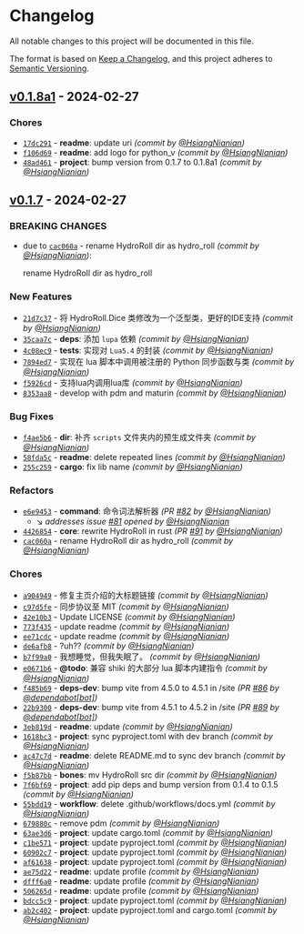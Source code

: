 # Changelog
All notable changes to this project will be documented in this file.

The format is based on [Keep a Changelog](https://keepachangelog.com/en/1.0.0/),
and this project adheres to [Semantic Versioning](https://semver.org/spec/v2.0.0.html).

## [v0.1.8a1] - 2024-02-27
### Chores
- [`17dc291`](https://github.com/HydroRoll-Team/HydroRoll/commit/17dc2911204fa9e3d247f97c67666e2cf3e27061) - **readme**: update uri *(commit by [@HsiangNianian](https://github.com/HsiangNianian))*
- [`f106d69`](https://github.com/HydroRoll-Team/HydroRoll/commit/f106d69a8a04a13dd20635039089758a24045186) - **readme**: add logo for python_v *(commit by [@HsiangNianian](https://github.com/HsiangNianian))*
- [`48ad461`](https://github.com/HydroRoll-Team/HydroRoll/commit/48ad461ca568212f7972f7de3195803aa01da28a) - **project**: bump version from 0.1.7 to 0.1.8a1 *(commit by [@HsiangNianian](https://github.com/HsiangNianian))*


## [v0.1.7] - 2024-02-27
### BREAKING CHANGES
- due to [`cac060a`](https://github.com/HydroRoll-Team/HydroRoll/commit/cac060a6e8b70e4e4e1b34555d3d4fee8bc6d007) - rename HydroRoll dir as hydro_roll *(commit by [@HsiangNianian](https://github.com/HsiangNianian))*:

  rename HydroRoll dir as hydro_roll


### New Features
- [`21d7c37`](https://github.com/HydroRoll-Team/HydroRoll/commit/21d7c371f20dc1cb1f429f98bc0642cf8c9ca62e) - 将 HydroRoll.Dice 类修改为一个泛型类，更好的IDE支持 *(commit by [@HsiangNianian](https://github.com/HsiangNianian))*
- [`35caa7c`](https://github.com/HydroRoll-Team/HydroRoll/commit/35caa7c2f51878bcef3edea304c20e87040d767a) - **deps**: 添加 `lupa` 依赖 *(commit by [@HsiangNianian](https://github.com/HsiangNianian))*
- [`4c08ec9`](https://github.com/HydroRoll-Team/HydroRoll/commit/4c08ec908bfaba35c6055ee273a0768ba6749089) - **tests**: 实现对 `Lua5.4` 的封装 *(commit by [@HsiangNianian](https://github.com/HsiangNianian))*
- [`7894ed7`](https://github.com/HydroRoll-Team/HydroRoll/commit/7894ed73f929c6676242da3a1c3bd11d78d8e711) - 实现在 lua 脚本中调用被注册的 Python 同步函数与类 *(commit by [@HsiangNianian](https://github.com/HsiangNianian))*
- [`f5926cd`](https://github.com/HydroRoll-Team/HydroRoll/commit/f5926cd9277a76e3779958d2b387ce0229697d51) - 支持lua内调用lua库 *(commit by [@HsiangNianian](https://github.com/HsiangNianian))*
- [`8353aa8`](https://github.com/HydroRoll-Team/HydroRoll/commit/8353aa8e757716cd7144baee56992bf23f89c5e8) - develop with pdm and maturin *(commit by [@HsiangNianian](https://github.com/HsiangNianian))*

### Bug Fixes
- [`f4ae5b6`](https://github.com/HydroRoll-Team/HydroRoll/commit/f4ae5b6be02973f823024095aa07e3e3acf2b5d2) - **dir**: 补齐 `scripts` 文件夹内的预生成文件夹 *(commit by [@HsiangNianian](https://github.com/HsiangNianian))*
- [`58fda5c`](https://github.com/HydroRoll-Team/HydroRoll/commit/58fda5c68c3c6d5e2c7a9e7a1118f65f7a919323) - **readme**: delete repeated lines *(commit by [@HsiangNianian](https://github.com/HsiangNianian))*
- [`255c259`](https://github.com/HydroRoll-Team/HydroRoll/commit/255c259cbf5ea143927dd988049c4d9ed14ac4f7) - **cargo**: fix lib name *(commit by [@HsiangNianian](https://github.com/HsiangNianian))*

### Refactors
- [`e6e9453`](https://github.com/HydroRoll-Team/HydroRoll/commit/e6e9453a024dff943ea52b4fb588f2cf7fec509b) - **command**: 命令词法解析器 *(PR [#82](https://github.com/HydroRoll-Team/HydroRoll/pull/82) by [@HsiangNianian](https://github.com/HsiangNianian))*
  - :arrow_lower_right: *addresses issue [#81](https://github.com/HydroRoll-Team/HydroRoll/issues/81) opened by [@HsiangNianian](https://github.com/HsiangNianian)*
- [`4426854`](https://github.com/HydroRoll-Team/HydroRoll/commit/4426854b2788804bc4dfe3826a63959f973df416) - **core**: rewrite HydroRoll in rust *(PR [#91](https://github.com/HydroRoll-Team/HydroRoll/pull/91) by [@HsiangNianian](https://github.com/HsiangNianian))*
- [`cac060a`](https://github.com/HydroRoll-Team/HydroRoll/commit/cac060a6e8b70e4e4e1b34555d3d4fee8bc6d007) - rename HydroRoll dir as hydro_roll *(commit by [@HsiangNianian](https://github.com/HsiangNianian))*

### Chores
- [`a904949`](https://github.com/HydroRoll-Team/HydroRoll/commit/a904949c07a621c471ce326732a1fb496407a3c2) - 修复主页介绍的大标题链接 *(commit by [@HsiangNianian](https://github.com/HsiangNianian))*
- [`c97d5fe`](https://github.com/HydroRoll-Team/HydroRoll/commit/c97d5fe720ad25d110304c8980555dcb4460ca0e) - 同步协议至 MIT *(commit by [@HsiangNianian](https://github.com/HsiangNianian))*
- [`42e10b3`](https://github.com/HydroRoll-Team/HydroRoll/commit/42e10b33ef3bec8057fdbadc68df2bfe7e4db1f9) - Update LICENSE *(commit by [@HsiangNianian](https://github.com/HsiangNianian))*
- [`773f435`](https://github.com/HydroRoll-Team/HydroRoll/commit/773f435335948237fae4fb4f7cbd208955df6713) - update readme *(commit by [@HsiangNianian](https://github.com/HsiangNianian))*
- [`ee71cdc`](https://github.com/HydroRoll-Team/HydroRoll/commit/ee71cdc800449b9322fd928c46410876b6f996f7) - update readme *(commit by [@HsiangNianian](https://github.com/HsiangNianian))*
- [`de6afb8`](https://github.com/HydroRoll-Team/HydroRoll/commit/de6afb89c1386924e37c5bd869eba6732baa1fec) - ?uh?? *(commit by [@HsiangNianian](https://github.com/HsiangNianian))*
- [`b7f99a0`](https://github.com/HydroRoll-Team/HydroRoll/commit/b7f99a0466834d5b9c45052d94ac57918efc584a) - 我想睡觉，但我失眠了。 *(commit by [@HsiangNianian](https://github.com/HsiangNianian))*
- [`e0671b6`](https://github.com/HydroRoll-Team/HydroRoll/commit/e0671b682be5e5a949185e0baf737d4f08b62cbe) - **@todo**: 兼容 shiki 的大部分 lua 脚本内建指令 *(commit by [@HsiangNianian](https://github.com/HsiangNianian))*
- [`f485b69`](https://github.com/HydroRoll-Team/HydroRoll/commit/f485b697d8e981e5b17fd37fce2941e82f11c14a) - **deps-dev**: bump vite from 4.5.0 to 4.5.1 in /site *(PR [#86](https://github.com/HydroRoll-Team/HydroRoll/pull/86) by [@dependabot[bot]](https://github.com/apps/dependabot))*
- [`22b9300`](https://github.com/HydroRoll-Team/HydroRoll/commit/22b9300e6be4f821da9d83b948e20d039434c89c) - **deps-dev**: bump vite from 4.5.1 to 4.5.2 in /site *(PR [#89](https://github.com/HydroRoll-Team/HydroRoll/pull/89) by [@dependabot[bot]](https://github.com/apps/dependabot))*
- [`3eb819d`](https://github.com/HydroRoll-Team/HydroRoll/commit/3eb819d7c48020df35336e141c38ab4d9926c21e) - **readme**: update *(commit by [@HsiangNianian](https://github.com/HsiangNianian))*
- [`1618bc3`](https://github.com/HydroRoll-Team/HydroRoll/commit/1618bc380d2f14b31b225e8decd3530f2944949c) - **project**: sync pyproject.toml with dev branch *(commit by [@HsiangNianian](https://github.com/HsiangNianian))*
- [`ac47c7d`](https://github.com/HydroRoll-Team/HydroRoll/commit/ac47c7d083619c3f45b02e018a766a28f7667ef9) - **readme**: delete README.md to sync dev branch *(commit by [@HsiangNianian](https://github.com/HsiangNianian))*
- [`f5b87bb`](https://github.com/HydroRoll-Team/HydroRoll/commit/f5b87bb917a1cbad5ba81d3860b358129831bcae) - **bones**: mv HydroRoll src dir *(commit by [@HsiangNianian](https://github.com/HsiangNianian))*
- [`7f6bf69`](https://github.com/HydroRoll-Team/HydroRoll/commit/7f6bf6928f5dc62b706b2ffe154f811f54d722d8) - **project**: add pip deps and bump version from 0.1.4 to 0.1.5 *(commit by [@HsiangNianian](https://github.com/HsiangNianian))*
- [`55bdd19`](https://github.com/HydroRoll-Team/HydroRoll/commit/55bdd192566df10f927de9f902270ba3789cb3e8) - **workflow**: delete .github/workflows/docs.yml *(commit by [@HsiangNianian](https://github.com/HsiangNianian))*
- [`679880c`](https://github.com/HydroRoll-Team/HydroRoll/commit/679880c0bd8e6ad1d8c6e4f9ee92cf89ddbd3cdd) - remove pdm *(commit by [@HsiangNianian](https://github.com/HsiangNianian))*
- [`63ae3d6`](https://github.com/HydroRoll-Team/HydroRoll/commit/63ae3d6beae1094b313109379b8e6298bbad84fe) - **project**: update cargo.toml *(commit by [@HsiangNianian](https://github.com/HsiangNianian))*
- [`c1be571`](https://github.com/HydroRoll-Team/HydroRoll/commit/c1be571e61320aad3233d20b830e7476fa5453a8) - **project**: update pyproject.toml *(commit by [@HsiangNianian](https://github.com/HsiangNianian))*
- [`60902c7`](https://github.com/HydroRoll-Team/HydroRoll/commit/60902c77d53c73027650be66f8ed11aec3ca8238) - **project**: update pyproject.toml *(commit by [@HsiangNianian](https://github.com/HsiangNianian))*
- [`af61638`](https://github.com/HydroRoll-Team/HydroRoll/commit/af6163870e647a5f1c46f238e5675cd18b2de2ae) - **project**: update pyproject.toml *(commit by [@HsiangNianian](https://github.com/HsiangNianian))*
- [`ae75d22`](https://github.com/HydroRoll-Team/HydroRoll/commit/ae75d221d185b8b53e1e151ee354ecd81fc0e061) - **readme**: update profile *(commit by [@HsiangNianian](https://github.com/HsiangNianian))*
- [`dfff6a0`](https://github.com/HydroRoll-Team/HydroRoll/commit/dfff6a0c2f4347287406b687f89b880611597994) - **readme**: update profile *(commit by [@HsiangNianian](https://github.com/HsiangNianian))*
- [`506265d`](https://github.com/HydroRoll-Team/HydroRoll/commit/506265dc202696477390f453456a891905bdb744) - **readme**: update profile *(commit by [@HsiangNianian](https://github.com/HsiangNianian))*
- [`bdcc5c9`](https://github.com/HydroRoll-Team/HydroRoll/commit/bdcc5c94bc9fca1cc4cf86b3c8bb0687e675b823) - **project**: update pyproject.toml *(commit by [@HsiangNianian](https://github.com/HsiangNianian))*
- [`ab2c402`](https://github.com/HydroRoll-Team/HydroRoll/commit/ab2c4024160330f3465686ffa3870d2316e797ae) - **project**: update pyproject.toml and cargo.toml *(commit by [@HsiangNianian](https://github.com/HsiangNianian))*


[v0.1.7]: https://github.com/HydroRoll-Team/HydroRoll/compare/v0.1.4...v0.1.7
[v0.1.8a1]: https://github.com/HydroRoll-Team/HydroRoll/compare/v0.1.7...v0.1.8a1